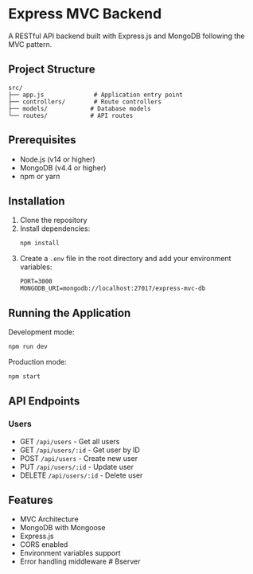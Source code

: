 # Express MVC Backend

A RESTful API backend built with Express.js and MongoDB following the MVC pattern.

## Project Structure

```
src/
├── app.js              # Application entry point
├── controllers/        # Route controllers
├── models/            # Database models
└── routes/            # API routes
```

## Prerequisites

- Node.js (v14 or higher)
- MongoDB (v4.4 or higher)
- npm or yarn

## Installation

1. Clone the repository
2. Install dependencies:
   ```bash
   npm install
   ```
3. Create a `.env` file in the root directory and add your environment variables:
   ```
   PORT=3000
   MONGODB_URI=mongodb://localhost:27017/express-mvc-db
   ```

## Running the Application

Development mode:
```bash
npm run dev
```

Production mode:
```bash
npm start
```

## API Endpoints

### Users

- GET `/api/users` - Get all users
- GET `/api/users/:id` - Get user by ID
- POST `/api/users` - Create new user
- PUT `/api/users/:id` - Update user
- DELETE `/api/users/:id` - Delete user

## Features

- MVC Architecture
- MongoDB with Mongoose
- Express.js
- CORS enabled
- Environment variables support
- Error handling middleware #   B s e r v e r  
 